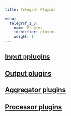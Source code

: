 ```yaml
---
title: Telegraf Plugins

menu:
  telegraf_1_5:
    name: Plugins
    identifier: plugins
    weight: 1
---
```


## [Input pplugins](/telegraf/v1.5/plugins/inputs/)

## [Output plugins](/telegraf/v1.5/plugins/outputs/)

## [Aggregator plugins](/telegraf/v1.5/plugins/aggregators/)

## [Processor plugins](/telegraf/v1.5/plugins/processors/)
